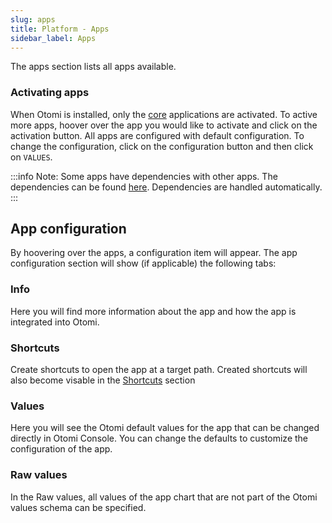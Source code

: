 ```yaml
---
slug: apps
title: Platform - Apps
sidebar_label: Apps
---
```


<!-- ![Console apps](../../img/platform-apps.png) -->

The apps section lists all apps available.

### Activating apps

When Otomi is installed, only the [core](/docs/architecture/overview) applications are activated. To active more apps, hoover over the app you would like to activate and click on the activation button. All apps are configured with default configuration. To change the configuration, click on the configuration button and then click on `VALUES`.

:::info
Note: Some apps have dependencies with other apps. The dependencies can be found [here](https://github.com/redkubes/otomi-core/blob/main/core.yaml). Dependencies are handled automatically.
:::

## App configuration

By hoovering over the apps, a configuration item will appear. The app configuration section will show (if applicable) the following tabs:

### Info

Here you will find more information about the app and how the app is integrated into Otomi.

### Shortcuts

Create shortcuts to open the app at a target path. Created shortcuts will also become visable in the [Shortcuts](shortcuts.md) section

### Values

Here you will see the Otomi default values for the app that can be changed directly in Otomi Console. You can change the defaults to customize the configuration of the app.

### Raw values

In the Raw values, all values of the app chart that are not part of the Otomi values schema can be specified.

